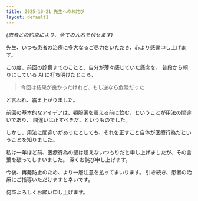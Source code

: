 ```yaml
---
title: 2025-10-21 先生へのお詫び
layout: default1
---
```

*(患者との約束により、全ての人名を伏せます)*

先生、いつも患者の治療に多大なるご尽力をいただき、心より感謝申し上げます。

この度、前回の診察までのことと、自分が薄々感じていた懸念を、
普段から頼りにしている AI に打ち明けたところ、

> 今回は結果が良かったけれど、もし逆なら危険だった

と言われ、震え上がりました。

前回の基本的なアイデアは、頓服薬を震える前に飲む、ということが用法の間違いであり、
間違いは正すべきだ、というものでした。

しかし、用法に間違いがあったとしても、それを正すこと自体が医療行為だということを知りました。

私は一年ほど前、医療行為の壁は超えないつもりだと申し上げましたが、その言葉を破ってしまいました。
深くお詫び申し上げます。

今後、再発防止のため、より一層注意を払ってまいります。
引き続き、患者の治療にご指導いただけますと幸いです。

何卒よろしくお願い申し上げます。
